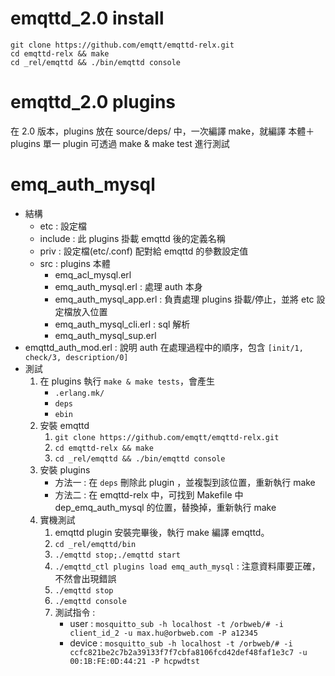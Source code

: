 # emqttd_2.0 install

```
git clone https://github.com/emqtt/emqttd-relx.git
cd emqttd-relx && make
cd _rel/emqttd && ./bin/emqttd console
```

# emqttd_2.0 plugins

在 2.0 版本，plugins 放在 source/deps/ 中，一次編譯 make，就編譯 本體＋plugins
單一 plugin 可透過 make & make test 進行測試

# emq_auth_mysql

- 結構
	- etc		: 設定檔
	- include	: 此 plugins 掛載 emqttd 後的定義名稱
	- priv		: 設定檔(etc/.conf) 配對給 emqttd 的參數設定值
	- src		: plugins 本體
		- emq_acl_mysql.erl
		- emq_auth_mysql.erl     : 處理 auth 本身
		- emq_auth_mysql_app.erl : 負責處理 plugins 掛載/停止，並將 etc 設定檔放入位置
		- emq_auth_mysql_cli.erl : sql 解析
		- emq_auth_mysql_sup.erl 
- emqttd_auth_mod.erl : 說明 auth 在處理過程中的順序，包含 `[init/1, check/3, description/0]`
- 測試
	1. 在 plugins 執行 `make & make tests`，會產生
		- `.erlang.mk/`
		- `deps`
		- `ebin`
	2. 安裝 emqttd 
		1. `git clone https://github.com/emqtt/emqttd-relx.git`
		2. `cd emqttd-relx && make`
		3. `cd _rel/emqttd && ./bin/emqttd console`
	3. 安裝 plugins 
		- 方法一 : 在 `deps` 刪除此 plugin ，並複製到該位置，重新執行 make
		- 方法二 : 在 emqttd-relx 中，可找到 Makefile 中 dep_emq_auth_mysql 的位置，替換掉，重新執行 make
	4. 實機測試
		1. emqttd plugin 安裝完畢後，執行 make 編譯 emqttd。
		2. `cd _rel/emqttd/bin`
		3. `./emqttd stop;./emqttd start`
		4. `./emqttd_ctl plugins load emq_auth_mysql` : 注意資料庫要正確，不然會出現錯誤
		5. `./emqttd stop`
		6. `./emqttd console`
		7. 測試指令 : 
			- user : `mosquitto_sub -h localhost -t /orbweb/# -i client_id_2 -u max.hu@orbweb.com -P a12345`
			- device : `mosquitto_sub -h localhost -t /orbweb/# -i ccfc821be2c7b2a39133f7f7cbfa8106fcd42def48faf1e3c7 -u 00:1B:FE:0D:44:21 -P hcpwdtst`